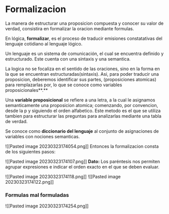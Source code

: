 # Formalizacion
La manera de estructurar una proposicion compuesta y conocer su valor de verdad, consistira en formalizar la oracion mediante formulas.

En lógica, **formalizar**, es el proceso de traducir emisiones constatativas del lenguaje cotidiano al lenguaje lógico.

Un lenguaje es un sistema de comunicación, el cual se encuentra definido y estructurado. Este cuenta con una sintaxis y una semantica.

La logica no se focaliza en el sentido de las oraciones, sino en la forma en la que se encuentran estructuradas(sintaxis). Asi, para poder traducir una proposicion, deberemos identificar sus partes, (proposiciones atomicas) para remplazarlas por, lo que se conoce como variables proposicionales**.**

Una **variable proposicional** se refiere a una letra, a la cual le asignamos semanticamente una proposicion atomica; comenzando, por convencion, desde la p y siguiendo el orden alfabetico. Este metodo es el que se utiliza tambien para estructurar las preguntas para analizarlas mediante una tabla de verdad.

Se conoce como **diccionario del lenguaje** al conjunto de asignaciones de variables con nociones semanticas.

![[Pasted image 20230323174054.png]]
Entonces la formalizacion consta de los siguientes pasos:

![[Pasted image 20230323174107.png]]
**Dato:** Los paréntesis nos permiten agrupar expresiones e indicar el orden exacto en el que se deben evaluar.

![[Pasted image 20230323174118.png]]
![[Pasted image 20230323174122.png]]
### Formulas mal formuladas

![[Pasted image 20230323174254.png]]